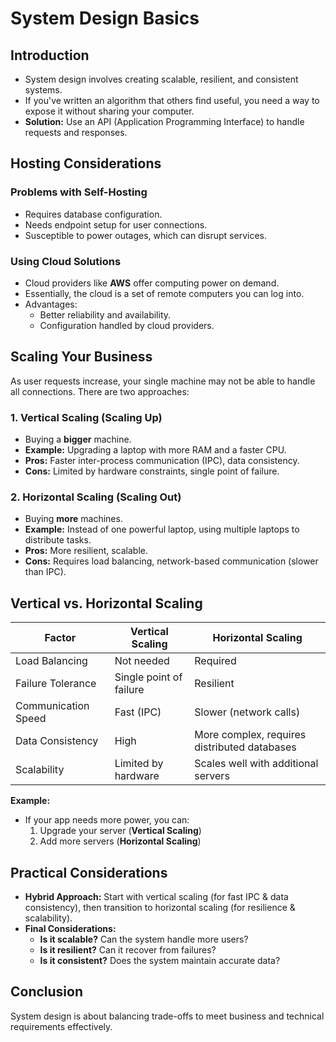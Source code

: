 # System Design Basics

## Introduction
- System design involves creating scalable, resilient, and consistent systems.
- If you've written an algorithm that others find useful, you need a way to expose it without sharing your computer.
- **Solution:** Use an API (Application Programming Interface) to handle requests and responses.

## Hosting Considerations
### Problems with Self-Hosting
- Requires database configuration.
- Needs endpoint setup for user connections.
- Susceptible to power outages, which can disrupt services.

### Using Cloud Solutions
- Cloud providers like **AWS** offer computing power on demand.
- Essentially, the cloud is a set of remote computers you can log into.
- Advantages:
  - Better reliability and availability.
  - Configuration handled by cloud providers.

## Scaling Your Business
As user requests increase, your single machine may not be able to handle all connections. There are two approaches:

### **1. Vertical Scaling** (Scaling Up)
- Buying a **bigger** machine.
- **Example:** Upgrading a laptop with more RAM and a faster CPU.
- **Pros:** Faster inter-process communication (IPC), data consistency.
- **Cons:** Limited by hardware constraints, single point of failure.

### **2. Horizontal Scaling** (Scaling Out)
- Buying **more** machines.
- **Example:** Instead of one powerful laptop, using multiple laptops to distribute tasks.
- **Pros:** More resilient, scalable.
- **Cons:** Requires load balancing, network-based communication (slower than IPC).

## Vertical vs. Horizontal Scaling
| Factor | Vertical Scaling | Horizontal Scaling |
|--------|----------------|------------------|
| Load Balancing | Not needed | Required |
| Failure Tolerance | Single point of failure | Resilient |
| Communication Speed | Fast (IPC) | Slower (network calls) |
| Data Consistency | High | More complex, requires distributed databases |
| Scalability | Limited by hardware | Scales well with additional servers |

**Example:**
- If your app needs more power, you can:
  1. Upgrade your server (**Vertical Scaling**)
  2. Add more servers (**Horizontal Scaling**)

## Practical Considerations
- **Hybrid Approach:** Start with vertical scaling (for fast IPC & data consistency), then transition to horizontal scaling (for resilience & scalability).
- **Final Considerations:**
  - **Is it scalable?** Can the system handle more users?
  - **Is it resilient?** Can it recover from failures?
  - **Is it consistent?** Does the system maintain accurate data?

## Conclusion
System design is about balancing trade-offs to meet business and technical requirements effectively.
